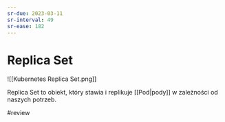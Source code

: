 ```yaml
---
sr-due: 2023-03-11
sr-interval: 49
sr-ease: 182
---
```


# Replica Set

![[Kubernetes Replica Set.png]]

Replica Set to obiekt, który stawia i replikuje [[Pod|pody]] w zależności od naszych potrzeb.

#review 